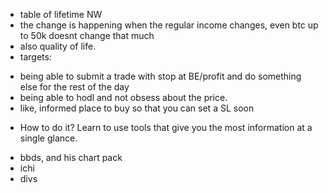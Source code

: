 * table of lifetime NW
* the change is happening when the regular income changes, even btc up to 50k doesnt change that much
* also quality of life.
* targets:
 - being able to submit a trade with stop at BE/profit and do something else for the rest of the day
 - being able to hodl and not obsess about the price.
 - like, informed place to buy so that you can set a SL soon
* How to do it? Learn to use tools that give you the most information at a single glance.
 - bbds, and his chart pack
 - ichi
 - divs
